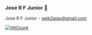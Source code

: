 ### Jose R F Junior 👋

Jose R F Junior - web2ajax@gmail.com

[![HitCount](http://hits.dwyl.com/GCPBigData/GCPBigData.svg)](http://hits.dwyl.com/GCPBigData/GCPBigData)



<!--
**GCPBigData/GCPBigData** is a ✨ _special_ ✨ repository because its `README.md` (this file) appears on your GitHub profile.

Here are some ideas to get you started:

- 🔭 I’m currently working on ...
- 🌱 I’m currently learning ...
- 👯 I’m looking to collaborate on ...
- 🤔 I’m looking for help with ...
- 💬 Ask me about ...
- 📫 How to reach me: ...
- 😄 Pronouns: ...
- ⚡ Fun fact: ...
-->
